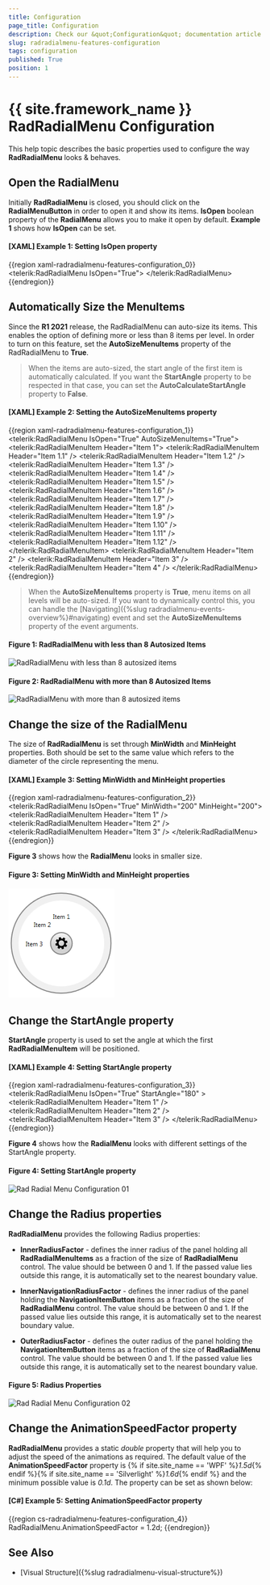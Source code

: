 ```yaml
---
title: Configuration
page_title: Configuration
description: Check our &quot;Configuration&quot; documentation article for the RadRadialMenu {{ site.framework_name }} control.
slug: radradialmenu-features-configuration
tags: configuration
published: True
position: 1
---
```


# {{ site.framework_name }} RadRadialMenu Configuration

This help topic describes the basic properties used to configure the way __RadRadialMenu__ looks & behaves.

## Open the RadialMenu

Initially __RadRadialMenu__ is closed, you should click on the __RadialMenuButton__ in order to open it and show its items. __IsOpen__ boolean property of the __RadialMenu__ allows you to make it open by default. __Example 1__ shows how __IsOpen__ can be set.          

#### __[XAML] Example 1: Setting IsOpen property__

{{region xaml-radradialmenu-features-configuration_0}}
	<telerik:RadRadialMenu IsOpen="True">
	    <!--...-->
	</telerik:RadRadialMenu>
{{endregion}}

## Automatically Size the MenuItems

Since the __R1 2021__ release, the RadRadialMenu can auto-size its items. This enables the option of defining more or less than 8 items per level. In order to turn on this feature, set the __AutoSizeMenuItems__ property of the RadRadialMenu to __True__.

> When the items are auto-sized, the start angle of the first item is automatically calculated. If you want the __StartAngle__ property to be respected in that case, you can set the __AutoCalculateStartAngle__ property to __False__.

#### __[XAML] Example 2: Setting the AutoSizeMenuItems property__

{{region xaml-radradialmenu-features-configuration_1}}
	<telerik:RadRadialMenu IsOpen="True" AutoSizeMenuItems="True">
		<telerik:RadRadialMenuItem Header="Item 1">
			<telerik:RadRadialMenuItem Header="Item 1.1" />
			<telerik:RadRadialMenuItem Header="Item 1.2" />
			<telerik:RadRadialMenuItem Header="Item 1.3" />
			<telerik:RadRadialMenuItem Header="Item 1.4" />
			<telerik:RadRadialMenuItem Header="Item 1.5" />
			<telerik:RadRadialMenuItem Header="Item 1.6" />
			<telerik:RadRadialMenuItem Header="Item 1.7" />
			<telerik:RadRadialMenuItem Header="Item 1.8" />
			<telerik:RadRadialMenuItem Header="Item 1.9" />
			<telerik:RadRadialMenuItem Header="Item 1.10" />
			<telerik:RadRadialMenuItem Header="Item 1.11" />
			<telerik:RadRadialMenuItem Header="Item 1.12" />
		</telerik:RadRadialMenuItem>
		<telerik:RadRadialMenuItem Header="Item 2" />
		<telerik:RadRadialMenuItem Header="Item 3" />
		<telerik:RadRadialMenuItem Header="Item 4" />
	</telerik:RadRadialMenu>
{{endregion}}

> When the __AutoSizeMenuItems__ property is __True__, menu items on all levels will be auto-sized. If you want to dynamically control this, you can handle the [Navigating]({%slug radradialmenu-events-overview%}#navigating) event and set the __AutoSizeMenuItems__ property of the event arguments.

#### __Figure 1: RadRadialMenu with less than 8 Autosized Items__
![RadRadialMenu with less than 8 autosized items](images/RadRadialMenu_AutoSizeMenuItems.png)

<!-- -->

#### __Figure 2: RadRadialMenu with more than 8 Autosized Items__
![RadRadialMenu with more than 8 autosized items](images/RadRadialMenu_AutoSizeMenuItems2.png)

## Change the size of the RadialMenu

The size of __RadRadialMenu__ is set through __MinWidth__ and __MinHeight__ properties. Both should be set to the same value which refers to the diameter of the circle representing the menu.

#### __[XAML] Example 3: Setting MinWidth and MinHeight properties__

{{region xaml-radradialmenu-features-configuration_2}}
	<telerik:RadRadialMenu IsOpen="True" MinWidth="200" MinHeight="200">
	    <telerik:RadRadialMenuItem Header="Item 1" />
	    <telerik:RadRadialMenuItem Header="Item 2" />
	    <telerik:RadRadialMenuItem Header="Item 3" />
	</telerik:RadRadialMenu>
{{endregion}}

__Figure 3__ shows how the __RadialMenu__ looks in smaller size.     

#### __Figure 3: Setting MinWidth and MinHeight properties__
![Rad Radial Menu Configuration 03](images/RadRadialMenu_Configuration_03.png)       

## Change the StartAngle property

__StartAngle__ property is used to set the angle at which the first __RadRadialMenuItem__ will be positioned.            

#### __[XAML] Example 4: Setting StartAngle property__

{{region xaml-radradialmenu-features-configuration_3}}
	<telerik:RadRadialMenu IsOpen="True" StartAngle="180" >
	    <telerik:RadRadialMenuItem Header="Item 1" />
	    <telerik:RadRadialMenuItem Header="Item 2" />
	    <telerik:RadRadialMenuItem Header="Item 3" />
	</telerik:RadRadialMenu>
{{endregion}}

__Figure 4__ shows how the __RadialMenu__ looks with different settings of the StartAngle property.            

#### __Figure 4: Setting StartAngle property__
![Rad Radial Menu Configuration 01](images/RadRadialMenu_Configuration_01.png)

## Change the Radius properties

__RadRadialMenu__ provides the following Radius properties:

* __InnerRadiusFactor__ - defines the inner radius of the panel holding all __RadRadialMenuItems__ as a fraction of the size of __RadRadialMenu__ control. The value should be between 0 and 1. If the passed value lies outside this range, it is automatically set to the nearest boundary value.                

* __InnerNavigationRadiusFactor__ - defines the inner radius of the panel holding the __NavigationItemButton__ items as a fraction of the size of __RadRadialMenu__ control. The value should be between 0 and 1. If the passed value lies outside this range, it is automatically set to the nearest boundary value.                

* __OuterRadiusFactor__ - defines the outer radius of the panel holding the __NavigationItemButton__ items as a fraction of the size of __RadRadialMenu__ control. The value should be between 0 and 1. If the passed value lies outside this range, it is automatically set to the nearest boundary value.               

#### __Figure 5: Radius Properties__
![Rad Radial Menu Configuration 02](images/RadRadialMenu_Configuration_02.png)

## Change the AnimationSpeedFactor property

__RadRadialMenu__ provides a static *double* property that will help you to adjust the speed of the animations as required. The default value of the __AnimationSpeedFactor__ property is {% if site.site_name == 'WPF' %}*1.5d*{% endif %}{% if site.site_name == 'Silverlight' %}*1.6d*{% endif %} and the minimum possible value is *0.1d*. The property can be set as shown below:
 
#### __[C#] Example 5: Setting AnimationSpeedFactor property__
{{region cs-radradialmenu-features-configuration_4}}
	RadRadialMenu.AnimationSpeedFactor = 1.2d;
{{endregion}}

## See Also

 * [Visual Structure]({%slug radradialmenu-visual-structure%})

